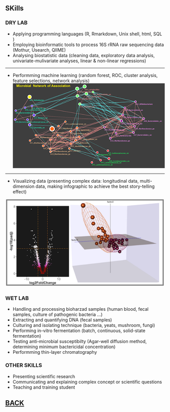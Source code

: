 

## SKills
### DRY LAB



 - Applying programming languages (R, Rmarkdown, Unix shell, html, SQL ) 
 - Employing bioinformatic tools to process 16S rRNA raw sequencing data (Mothur, Usearch, QIIME) 
 - Analysing biostatistic data (cleaning data, exploratory data analysis, univariate-mulivariate analyses, linear & non-linear regressions)

 ---
 - Performming machine learning (random forest, ROC, cluster analysis, feature selections, network analysis)
  [<img src="images/Net3.png?raw=true"/>](/Skills)
 ---
 - Visualizing data (presenting complex data: longitudinal data, multi-dimension data, making infographic to achieve the best story-telling effect) 
 
 [<img src="images/Dry1.png?raw=true"/>](/Skills)
 
  
### WET LAB
  

- Handling and processing bioharzad samples (human blood, fecal samples,  culture of pathogenic bacteria ...)
- Extracting and quantifying DNA (fecal samples)
- Culturing and isolating technique (bacteria, yeats, mushroom, fungi) 
- Performing in-vitro fermentation (batch, continuous, solid-state fermentation)
- Testing anti-microbial susceptibilty (Agar-well diffusion method, determining minimum bactericidal concentration) 
- Performming thin-layer chromatography 

### OTHER SKILLS

- Presenting scientific research 
- Communicating and explaining complex concept or scientific questions
- Teaching and training student 



## [BACK](https://biokhoi.github.io/)





